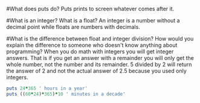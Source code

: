 #What does puts do?
Puts prints to screen whatever comes after it.

#What is an integer? What is a float?
An integer is a number without a decimal point while floats are numbers with decimals.

#What is the difference between float and integer division? How would you explain the difference to someone who doesn't know anything about programming?
When you do math with integers you will get integer answers.  That is if you get an answer with a remainder you will only get the whole number, not the number and its remainder. 5 divided by 2 will return the answer of 2 and not the actual answer of 2.5 because you used only integers.

```ruby
puts 24*365 ' hours in a year'
puts ((60*24)*365)*10 ' minutes in a decade'
```